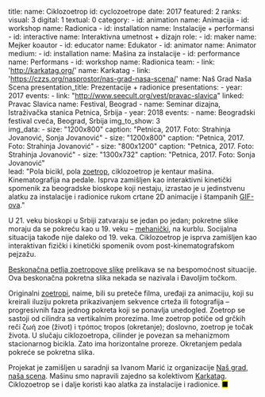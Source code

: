 title:
    name: Ciklozoetrop
id: cyclozoetrope
date: 2017
featured: 2
ranks:
    visual: 3
    digital: 1
    textual: 0
category: 
    - id: animation
      name: Animacija
    - id: workshop
      name: Radionica
    - id: installation
      name: Instalacije + performansi
    - id: interactive
      name: Interaktivna umetnost + dizajn
role:
    - id: maker
      name: Mejker koautor
    - id: educator
      name: Edukator
    - id: animator
      name: Animator
medium:
    - id: installation
      name: Mašina za instalacije
    - id: performance
      name: Performans
    - id: workshop
      name: Radionica
team:
    - link: 'http://karkatag.org/'
      name: Karkatag
    - link: 'https://czzs.org/nasprostor/nas-grad-nasa-scena/'
      name: Naš Grad Naša Scena
presentation_title: Prezentacije + radionice
presentations:
    - year: 2017
      events:
        - link: "http://www.seecult.org/vest/pravac-slavica"
          linked: Pravac Slavica
          name: Festival, Beograd
        - name: <span class='italic-style'>Seminar dizajna</span>, Istraživačka stanica Petnica, Srbija
    - year: 2018
      events:
        - name: <span class='italic-style'>Beogradski festival cveća</span>, Beograd, Srbija
img_to_show: 3       
img_data:
    - size: "1200x800"
      caption: "Petnica, 2017. Foto: Strahinja Jovanović, Sonja Jovanović"
    - size: "1200x800"
      caption: "Petnica, 2017. Foto: Strahinja Jovanović"
    - size: "800x1200"
      caption: "Petnica, 2017. Foto: Strahinja Jovanović"
    - size: "1300x732"
      caption: "Petnica, 2017. Foto: Sonja Jovanović"   
lead: "Pola bicikl, pola <a href='https://en.wikipedia.org/wiki/Zoetrope' target='_blank'>zoetrop</a>, ciklozoetrop je kentaur mašina. Kinematografija na pedale. Isprva zamišljen kao interaktivni kinetički spomenik za beogradske bioskope koji nestaju, izrastao je u jedinstvenu alatku za instalacije i radionice rukom crtane 2D animacije i štampanih <a href='https://www.fastcompany.com/1671817/the-strange-allure-of-visual-loops-from-zoetropes-to-gifs-and-vine' target='_blanl'>GIF-ova</a>."

U 21. veku bioskopi u Srbiji zatvaraju se jedan po jedan; pokretne slike moraju da se pokreću kao u 19. veku – <a href='https://en.wikipedia.org/wiki/Precursors_of_film' target='_blank'>mehanički</a>, na kurblu. Socijalna situacija takođe nije daleko od 19. veka. Ciklozoetrop je isprva zamišljen kao interaktivan fizički i kinetički spomenik ovom post-kinematografskom pejzažu.

<a href='https://www.fastcompany.com/1671817/the-strange-allure-of-visual-loops-from-zoetropes-to-gifs-and-vine' target='_blanl'>Beskonačna petlja zoetropove slike</a> prelikava se na bespomoćnost situacije. Ova beskonačna pokretna slika nekada se nazivala i <span class='italic-style'>Đavoljim točkom</a>. 

Originalni <a href='https://en.wikipedia.org/wiki/Zoetrope' target='_blank'>zoetropi</a>, naime, bili su preteče filma, uređaji za animaciju, koji su kreirali iluziju pokreta prikazivanjem sekvence crteža ili fotografija – progresivnih faza jednog pokreta koji se ponavlja unedogled. Zoetrop se sastoji od cilindra sa vertikalnim prorezima. Ime <span class='italic-style'>zoetrop</span> potiče od grčkih reči ζωή <span class='italic-style'>zoe</span> (<span class='italic-style'>život</span>) i τρόπος <span class='italic-style'>tropos</span> (<span class='italic-style'>okretanje</span>); doslovno, zoetrop je <span class='italic-style'>točak života</span>. U slučaju ciklozoetropa, cilinder je povezan sa mehanizmom stacionarnog bicikla. Zato ima horizontalne proreze. Okretanjem pedala pokreće se pokretna slika.

Projekat je zamišljen u saradnji sa Ivanom Marić iz organizacije <a href='https://czzs.org/nasprostor/nas-grad-nasa-scena/' target='_blank'><span class='italic-style'>Naš grad, naša scena</span></a>. Mašinu smo napravili zajedno sa kolektivom <a href='http://karkatag.org/' target='_blank'><span class='italic-style'>Karkatag</span></a>. Ciklozoetrop se i dalje koristi kao alatka za instalacije i radionice. <mark>&#9632;</mark>